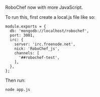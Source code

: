 RoboChef now with more JavaScript.

To run this, first create a local.js file like so:

```
module.exports = {
  db: 'mongodb://localhost/robochef',
  port: 3001,
  irc: {
    server: 'irc.freenode.net',
    nick: 'RoboChef_js',
    channels: [
      '##robochef-test',
    ],
  },
};
```

Then run:

```
node app.js
```
